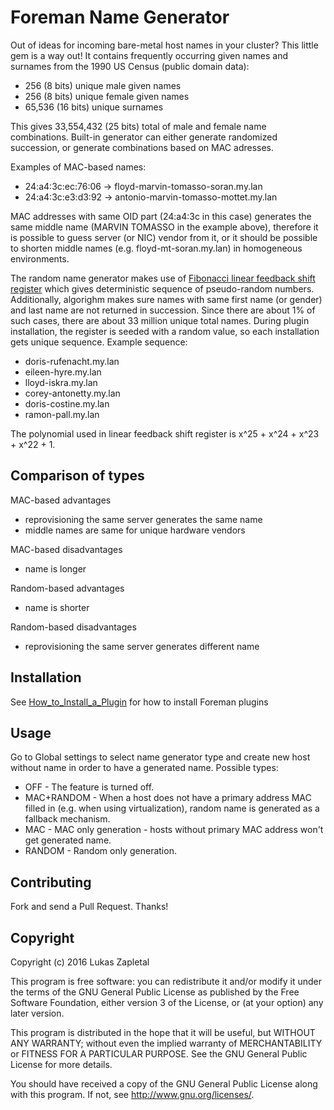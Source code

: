 # Foreman Name Generator

Out of ideas for incoming bare-metal host names in your cluster? This little
gem is a way out! It contains frequently occurring given names and surnames
from the 1990 US Census (public domain data):

* 256 (8 bits) unique male given names
* 256 (8 bits) unique female given names
* 65,536 (16 bits) unique surnames

This gives 33,554,432 (25 bits) total of male and female name combinations.
Built-in generator can either generate randomized succession, or generate
combinations based on MAC adresses.

Examples of MAC-based names:

* 24:a4:3c:ec:76:06 -> floyd-marvin-tomasso-soran.my.lan
* 24:a4:3c:e3:d3:92 -> antonio-marvin-tomasso-mottet.my.lan

MAC addresses with same OID part (24:a4:3c in this case) generates the same
middle name (MARVIN TOMASSO in the example above), therefore it is possible to
guess server (or NIC) vendor from it, or it should be possible to shorten
middle names (e.g. floyd-mt-soran.my.lan) in homogeneous environments.

The random name generator makes use of [Fibonacci linear feedback shift
register](https://en.wikipedia.org/wiki/Linear_feedback_shift_register) which
gives deterministic sequence of pseudo-random numbers. Additionally, algorighm
makes sure names with same first name (or gender) and last name are not
returned in succession. Since there are about 1% of such cases, there are
about 33 million unique total names. During plugin installation, the register
is seeded with a random value, so each installation gets unique sequence.
Example sequence:

* doris-rufenacht.my.lan
* eileen-hyre.my.lan
* lloyd-iskra.my.lan
* corey-antonetty.my.lan
* doris-costine.my.lan
* ramon-pall.my.lan

The polynomial used in linear feedback shift register is x^25 + x^24 + x^23 + x^22 + 1.

## Comparison of types

MAC-based advantages

* reprovisioning the same server generates the same name
* middle names are same for unique hardware vendors

MAC-based disadvantages

* name is longer

Random-based advantages

* name is shorter

Random-based disadvantages

* reprovisioning the same server generates different name

## Installation

See [How_to_Install_a_Plugin](http://projects.theforeman.org/projects/foreman/wiki/How_to_Install_a_Plugin)
for how to install Foreman plugins

## Usage

Go to Global settings to select name generator type and create new host
without name in order to have a generated name. Possible types:

* OFF - The feature is turned off.
* MAC+RANDOM - When a host does not have a primary address MAC filled in (e.g. when using virtualization), random name is generated as a fallback mechanism.
* MAC - MAC only generation - hosts without primary MAC address won't get generated name.
* RANDOM - Random only generation.

## Contributing

Fork and send a Pull Request. Thanks!

## Copyright

Copyright (c) 2016 Lukas Zapletal

This program is free software: you can redistribute it and/or modify
it under the terms of the GNU General Public License as published by
the Free Software Foundation, either version 3 of the License, or
(at your option) any later version.

This program is distributed in the hope that it will be useful,
but WITHOUT ANY WARRANTY; without even the implied warranty of
MERCHANTABILITY or FITNESS FOR A PARTICULAR PURPOSE.  See the
GNU General Public License for more details.

You should have received a copy of the GNU General Public License
along with this program.  If not, see <http://www.gnu.org/licenses/>.

